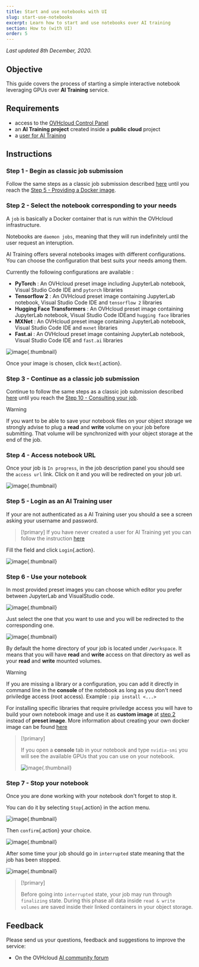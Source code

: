 ```yaml
---
title: Start and use notebooks with UI
slug: start-use-notebooks
excerpt: Learn how to start and use notebooks over AI training
section: How to (with UI)
order: 5
---
```

*Last updated 8th December, 2020.*

## Objective

This guide covers the process of starting a simple interactive notebook leveraging GPUs over **AI Training** service.

## Requirements

-   access to the [OVHcloud Control Panel](https://ca.ovh.com/auth/?action=gotomanager&from=https://www.ovh.com/world/&ovhSubsidiary=we)
-   an **AI Training project** created inside a **public cloud** project
-   a [user for AI Training](../create-user)

## Instructions

### Step 1 - Begin as classic job submission

Follow the same steps as a classic job submission described [here](../submit-job) until you reach the [Step 5 - Providing a Docker image](../submit-job/#step-5-providing-a-docker-image).

### Step 2 - Select the notebook corresponding to your needs

A `job` is basically a Docker container that is run within the OVHcloud infrastructure.

Notebooks are `daemon jobs`, meaning that they will run indefinitely until the user request an interuption.

AI Training offers several notebooks images with different configurations. You can choose the configuration that best suits your needs among them.

Currently the following configurations are available :

-   **PyTorch** : An OVHcloud preset image including JupyterLab notebook, Visual Studio Code IDE and `pytorch` libraries
-   **Tensorflow 2** : An OVHcloud preset image containing JupyterLab notebook, Visual Studio Code IDE and `tensorflow 2` libraries
-   **Hugging Face Transformers** : An OVHcloud preset image containing JupyterLab notebook, Visual Studio Code IDEand `hugging face` libraries
-   **MXNet** : An OVHcloud preset image containing JupyterLab notebook, Visual Studio Code IDE and `mxnet` libraries
-   **Fast.ai** : An OVHcloud preset image containing JupyterLab notebook, Visual Studio Code IDE and `fast.ai` libraries

![image](images/01_submit_image.png){.thumbnail}

Once your image is chosen, click `Next`{.action}.

### Step 3 - Continue as a classic job submission

Continue to follow the same steps as a classic job submission described [here](../submit-job) until you reach the [Step 10 - Consulting your job](../submit-job/#step-10-consulting-your-job).

> [!warning]
> If you want to be able to save your notebook files on your object storage we strongly advise to plug a **read** and **write** volume on your job before submitting. That volume will be synchronized with your object storage at the end of the job.

### Step 4 - Access notebook URL

Once your job is `In progress`, in the job description panel you should see the `access url` link. Click on it and you will be redirected on your job url.

![image](images/02_http_access_url.png){.thumbnail}

### Step 5 - Login as an AI Training user

If your are not authenticated as a AI Training user you should a see a screen asking your username and password.

> [!primary]
> If you have never created a user for AI Training yet you can follow the instruction [here](../create-user)

Fill the field and click `Login`{.action}.

![image](images/03_login_form.png){.thumbnail}

### Step 6 - Use your notebook

In most provided preset images you can choose which editor you prefer between JupyterLab and VisualStudio code.

![image](images/04_jupyter_vs_vscode.png){.thumbnail}

Just select the one that you want to use and you will be redirected to the corresponding one.

![image](images/05_jupyter.png){.thumbnail}

By default the home directory of your job is located under `/workspace`. It means that you will have **read** and **write** access on that directory as well as your **read** and **write** mounted volumes.

> [!warning]
>
> If you are missing a library or a configuration, you can add it directly in command line in the **console** of the notebook as long as you don't need priviledge access (root access). Example : `pip install <...>`
>
> For installing specific libraries that require priviledge access you will have to build your own notebook image and use it as **custom image** at [step 2](./#step-2-select-the-notebook-corresponding-to-your-needs) instead of **preset image**. More information about creating your own docker image can be found [here](../build-use-custom-image)

> [!primary]
>
> If you open a **console** tab in your notebook and type `nvidia-smi` you will see the available GPUs that you can use on your notebook.
>
> ![image](images/09_nvidia_smi.png){.thumbnail}

### Step 7 - Stop your notebook

Once you are done working with your notebook don't forget to stop it.

You can do it by selecting `Stop`{.action} in the action menu.

![image](images/06_stop_notebook.png){.thumbnail}

Then `confirm`{.action} your choice.

![image](images/07_confirm_stop.png){.thumbnail}

After some time your job should go in `interrupted` state meaning that the job has been stopped.

![image](images/08_interrupted.png){.thumbnail}

> [!primary]
>
> Before going into `interrupted` state, your job may run through `finalizing` state. During this phase all data inside `read & write volumes` are saved inside their linked containers in your object storage.

## Feedback

Please send us your questions, feedback and suggestions to improve the service:

-   On the OVHcloud [AI community forum](https://community.ovh.com/en/c/Data-AI)
